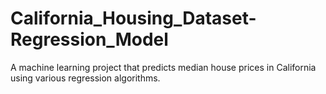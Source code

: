 # California_Housing_Dataset-Regression_Model
A machine learning project that predicts median house prices in California using various regression algorithms.
